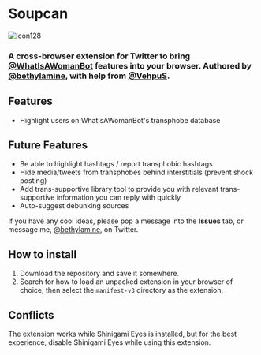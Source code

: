 # Soupcan

![icon128](https://user-images.githubusercontent.com/130214958/235278689-2c66607f-2665-48da-b668-915c23296418.png)

### A cross-browser extension for Twitter to bring [@WhatIsAWomanBot](https://twitter.com/WhatIsAWomanBot) features into your browser. Authored by [@bethylamine](https://twitter.com/bethylamine), with help from [@VehpuS](https://twitter.com/VehpuS).

## Features

* Highlight users on WhatIsAWomanBot's transphobe database

## Future Features

* Be able to highlight hashtags / report transphobic hashtags
* Hide media/tweets from transphobes behind interstitials (prevent shock posting)
* Add trans-supportive library tool to provide you with relevant trans-supportive information you can reply with quickly
* Auto-suggest debunking sources

If you have any cool ideas, please pop a message into the **Issues** tab, or message me, [@bethylamine](https://twitter.com/bethylamine), on Twitter.

## How to install

1. Download the repository and save it somewhere.
2. Search for how to load an unpacked extension in your browser of choice, then select the `manifest-v3` directory as the extension.

## Conflicts

The extension works while Shinigami Eyes is installed, but for the best experience, disable Shinigami Eyes while using this extension.
